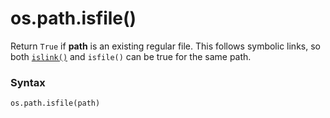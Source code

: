 # os.path.isfile()

Return `True` if **path** is an existing regular file. This follows symbolic links, so both [`islink()`](/modules/os/path/islink.md) and `isfile()` can be true for the same path.

### Syntax

```python
os.path.isfile(path)
```